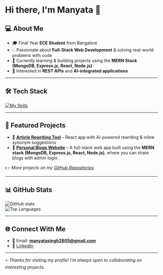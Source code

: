 # Hi there, I'm Manyata 👋  

## 💻 About Me  
- 🎓 Final Year **ECE Student** from Bangalore  
- 💡 Passionate about **Full-Stack Web Development** & solving real-world problems with code  
- 🌱 Currently learning & building projects using the **MERN Stack (MongoDB, Express.js, React, Node.js)**  
- 🔗 Interested in **REST APIs** and **AI-integrated applications** 

---

## 🛠️ Tech Stack  
[![My Skills](https://skillicons.dev/icons?i=html,css,js,react,tailwind,nodejs,express,mongodb,mysql,git,github,vscode,python)](https://skillicons.dev)  

---

## 🚀 Featured Projects  
- 📌 **[Article Rewriting Tool](https://article-rewrite.vercel.app/)** – React app with AI-powered rewriting & inline synonym suggestions
- 📌 **[Personal Blogs Website](https://quickblog-psi.vercel.app/)** – A full-stack web app built using the **MERN stack (MongoDB, Express.js, React, Node.js)**, where you can share blogs with admin login.  
 

👉 *More projects on my [GitHub Repositories](https://github.com/Manyata39)*  

---

## 📊 GitHub Stats  
![GitHub stats](https://github-readme-stats.vercel.app/api?username=Manyata39&show_icons=true&theme=tokyonight)  
![Top Languages](https://github-readme-stats.vercel.app/api/top-langs/?username=Manyata39&layout=compact&theme=tokyonight)  

---

## 🌐 Connect With Me  
- 📧 Email: **manyatasingh2805@gmail.com**  
- 💼 [LinkedIn](https://www.linkedin.com/in/manyata-9b847a27b?utm_source=share&utm_campaign=share_via&utm_content=profile&utm_medium=android_app ) 

---
⭐️ *Thanks for visiting my profile! I’m always open to collaborating on interesting projects.*  

